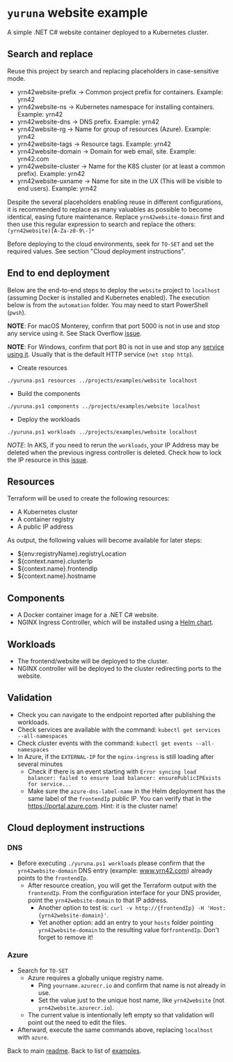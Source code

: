 # `yuruna` website example

A simple .NET C# website container deployed to a Kubernetes cluster.

## Search and replace

Reuse this project by search and replacing placeholders in case-sensitive mode.

- yrn42website-prefix -> Common project prefix for containers. Example: yrn42
- yrn42website-ns -> Kubernetes namespace for installing containers. Example: yrn42
- yrn42website-dns -> DNS prefix. Example: yrn42
- yrn42website-rg -> Name for group of resources (Azure). Example: yrn42
- yrn42website-tags -> Resource tags. Example: yrn42
- yrn42website-domain -> Domain for web email, site. Example: yrn42.com
- yrn42website-cluster -> Name for the K8S cluster (or at least a common prefix). Example: yrn42
- yrn42website-uxname -> Name for site in the UX (This will be visible to end users). Example: yrn42

Despite the several placeholders enabling reuse in different configurations, it is recommended to replace as many valuables as possible to become identical, easing future maintenance. Replace `yrn42website-domain` first and then use this regular expression to search and replace the others:  `(yrn42website)[A-Za-z0-9\-]*`

Before deploying to the cloud environments, seek for `TO-SET` and set the required values. See section "Cloud deployment instructions".

## End to end deployment

Below are the end-to-end steps to deploy the `website` project to `localhost` (assuming Docker is installed and Kubernetes enabled). The execution below is from the `automation` folder. You may need to start PowerShell (`pwsh`).

**NOTE**: For macOS Monterey, confirm that port 5000 is not in use and stop any service using it. See Stack Overflow [issue](https://stackoverflow.com/questions/69818376/localhost5000-unavailable-in-macos-v12-monterey).

**NOTE**: For Windows, confirm that port 80 is not in use and stop any [service using it](https://stackoverflow.com/questions/1960750/how-do-i-find-which-program-is-using-port-80-in-windows). Usually that is the default HTTP service (`net stop http`).

- Create resources

```shell
./yuruna.ps1 resources ../projects/examples/website localhost
```

- Build the components

```shell
./yuruna.ps1 components ../projects/examples/website localhost
```

- Deploy the  workloads

```shell
./yuruna.ps1 workloads ../projects/examples/website localhost
```

*NOTE*: In AKS, if you need to rerun the `workloads`, your IP Address may be deleted when the previous ingress controller is deleted. Check how to lock the IP resource in this [issue](https://stackoverflow.com/questions/66435282/how-to-make-azure-not-delete-public-ip-when-deleting-service-ingress-controlle).

## Resources

Terraform will be used to create the following resources:

- A Kubernetes cluster
- A container registry
- A public IP address

As output, the following values will become available for later steps:

- ${env:registryName}.registryLocation
- ${context.name}.clusterIp
- ${context.name}.frontendIp
- ${context.name}.hostname

## Components

- A Docker container image for a .NET C# website.
- NGINX Ingress Controller, which will be installed using a [Helm chart](https://kubernetes.github.io/ingress-nginx/deploy/#using-helm).

## Workloads

- The frontend/website will be deployed to the cluster.
- NGINX controller will be deployed to the cluster redirecting ports to the website.

## Validation

- Check you can navigate to the endpoint reported after publishing the workloads.
- Check services are available with the command: `kubectl get services --all-namespaces`
- Check cluster events with the command: `kubectl get events --all-namespaces`
- In Azure, if the `EXTERNAL-IP` for the `nginx-ingress` is still loading after several minutes
  - Check if there is an event starting with `Error syncing load balancer: failed to ensure load balancer: ensurePublicIPExists for service...`
  - Make sure the `azure-dns-label-name` in the Helm deployment has the same label of the `frontendIp` public IP. You can verify that in the <https://portal.azure.com>. Hint: it is the cluster name!

## Cloud deployment instructions

### DNS

- Before executing `./yuruna.ps1 workloads` please confirm that the `yrn42website-domain` DNS entry (example: www.yrn42.com) already points to the `frontendIp`.
  - After resource creation, you will get the Terraform output with the `frontendIp`. From the configuration interface for your DNS provider, point the `yrn42website-domain` to that IP address.
    - Another option to test is: `curl -v http://{frontendIp} -H 'Host: {yrn42website-domain}'`.
    - Yet another option: add an entry to your `hosts` folder pointing `yrn42website-domain` to the resulting value for`frontendIp`. Don't forget to remove it!

### Azure

- Search for `TO-SET`
  - Azure requires a globally unique registry name.
    - Ping `yourname.azurecr.io` and confirm that name is not already in use.
    - Set the value just to the unique host name, like `yrn42website` (not `yrn42website.azurecr.io`).
  - The current value is intentionally left empty so that validation will point out the need to edit the files.
- Afterward, execute the same commands above, replacing `localhost` with `azure`.

Back to main [readme](../../../README.md). Back to list of [examples](../README.md).
